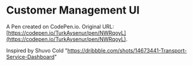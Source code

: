 # Customer Management UI

A Pen created on CodePen.io. Original URL: [https://codepen.io/TurkAysenur/pen/NWRqoyL](https://codepen.io/TurkAysenur/pen/NWRqoyL).

Inspired by  Shuvo Cold
"https://dribbble.com/shots/14673441-Transport-Service-Dashboard"

